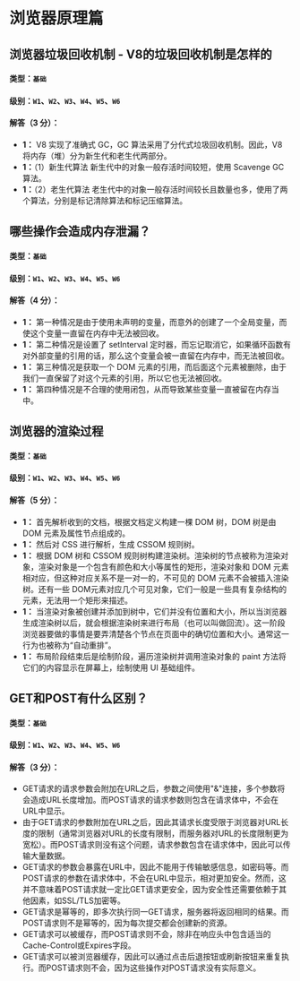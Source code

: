 # 浏览器原理篇

## 浏览器垃圾回收机制 - V8的垃圾回收机制是怎样的
#### 类型：`基础`
#### 级别：`W1`、`W2`、`W3`、`W4`、`W5`、`W6`
#### 解答（3 分）：
- **1：** V8 实现了准确式 GC，GC 算法采用了分代式垃圾回收机制。因此，V8 将内存（堆）分为新生代和老生代两部分。
- **1：**（1）新生代算法 新生代中的对象一般存活时间较短，使用 Scavenge GC 算法。
- **1：**（2）老生代算法 老生代中的对象一般存活时间较长且数量也多，使用了两个算法，分别是标记清除算法和标记压缩算法。

## 哪些操作会造成内存泄漏？
#### 类型：`基础`
#### 级别：`W1`、`W2`、`W3`、`W4`、`W5`、`W6`
#### 解答（4 分）：
- **1：** 第一种情况是由于使用未声明的变量，而意外的创建了一个全局变量，而使这个变量一直留在内存中无法被回收。
- **1：** 第二种情况是设置了 setInterval 定时器，而忘记取消它，如果循环函数有对外部变量的引用的话，那么这个变量会被一直留在内存中，而无法被回收。
- **1：** 第三种情况是获取一个 DOM 元素的引用，而后面这个元素被删除，由于我们一直保留了对这个元素的引用，所以它也无法被回收。
- **1：** 第四种情况是不合理的使用闭包，从而导致某些变量一直被留在内存当中。

## 浏览器的渲染过程
#### 类型：`基础`
#### 级别：`W1`、`W2`、`W3`、`W4`、`W5`、`W6`
#### 解答（5 分）：
- **1：** 首先解析收到的文档，根据文档定义构建一棵 DOM 树，DOM 树是由 DOM 元素及属性节点组成的。
- **1：** 然后对 CSS 进行解析，生成 CSSOM 规则树。
- **1：** 根据 DOM 树和 CSSOM 规则树构建渲染树。渲染树的节点被称为渲染对象，渲染对象是一个包含有颜色和大小等属性的矩形，渲染对象和 DOM 元素相对应，但这种对应关系不是一对一的，不可见的 DOM 元素不会被插入渲染树。还有一些 DOM元素对应几个可见对象，它们一般是一些具有复杂结构的元素，无法用一个矩形来描述。
- **1：** 当渲染对象被创建并添加到树中，它们并没有位置和大小，所以当浏览器生成渲染树以后，就会根据渲染树来进行布局（也可以叫做回流）。这一阶段浏览器要做的事情是要弄清楚各个节点在页面中的确切位置和大小。通常这一行为也被称为“自动重排”。
- **1：** 布局阶段结束后是绘制阶段，遍历渲染树并调用渲染对象的 paint 方法将它们的内容显示在屏幕上，绘制使用 UI 基础组件。

##  GET和POST有什么区别？
#### 类型：`基础`
#### 级别：`W1`、`W2`、`W3`、`W4`、`W5`、`W6`
#### 解答（3 分）：
-  GET请求的请求参数会附加在URL之后，参数之间使用"&"连接，多个参数将会造成URL长度增加。而POST请求的请求参数则包含在请求体中，不会在URL中显示。
- 由于GET请求的参数附加在URL之后，因此其请求长度受限于浏览器对URL长度的限制（通常浏览器对URL的长度有限制，而服务器对URL的长度限制更为宽松）。而POST请求则没有这个问题，请求参数包含在请求体中，因此可以传输大量数据。
-  GET请求的参数会暴露在URL中，因此不能用于传输敏感信息，如密码等。而POST请求的参数在请求体中，不会在URL中显示，相对更加安全。然而，这并不意味着POST请求就一定比GET请求更安全，因为安全性还需要依赖于其他因素，如SSL/TLS加密等。
-  GET请求是幂等的，即多次执行同一GET请求，服务器将返回相同的结果。而POST请求则不是幂等的，因为每次提交都会创建新的资源。
- GET请求可以被缓存，而POST请求则不会，除非在响应头中包含适当的Cache-Control或Expires字段。
- GET请求可以被浏览器缓存，因此可以通过点击后退按钮或刷新按钮来重复执行。而POST请求则不会，因为这些操作对POST请求没有实际意义。